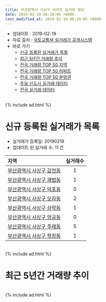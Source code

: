 ```yaml
---
title: 부산광역시 사상구 아파트 실거래 정보
date: 2019-02-19 06:19:05 +0900
last_modified_at: 2019-02-19 06:19:05 +0900
---
```


* 업데이트 : 2019-02-19
* 자료 출처 : [국토교통부 실거래가 공개시스템](http://rt.molit.go.kr)
* 바로 가기
    * [신규 등록된 실거래가 목록](#신규-등록된-실거래가-목록)
    * [최근 5년간 거래량 추이](#최근-5년간-거래량-추이)
    * [전국 거래량 TOP 50 지역](https://ayogom.github.io/apt-trade-info/최근-3개월-전국에서-가장-거래가-많이-발생한-지역)
    * [전국 거래량 TOP 50 아파트](https://ayogom.github.io/apt-trade-info/최근-3개월-전국에서-가장-거래가-많이-발생한-아파트)
    * [전국 거래량 TOP 50 분양권](https://ayogom.github.io/apt-trade-info/최근-3개월-전국에서-가장-거래가-많이-발생한-분양권)
    * [주요 신도시 실거래 데이터](https://ayogom.github.io/apt-trade-info/주요-신도시)
    * [전국 실거래 데이터](https://ayogom.github.io/apt-trade-info/전국)

<br>
{% include ad.html %}
<br>

# 신규 등록된 실거래가 목록
* 실거래가 등록일: 20190219
* 업데이트 된 실거래 수: 11 건


|지역|실거래수|
|:---|:---:|
|[부산광역시 사상구 감전동](https://ayogom.github.io/apt-trade-info/부산광역시-사상구-감전동)|1|
|[부산광역시 사상구 괘법동](https://ayogom.github.io/apt-trade-info/부산광역시-사상구-괘법동)|1|
|[부산광역시 사상구 덕포동](https://ayogom.github.io/apt-trade-info/부산광역시-사상구-덕포동)|0|
|[부산광역시 사상구 모라동](https://ayogom.github.io/apt-trade-info/부산광역시-사상구-모라동)|2|
|[부산광역시 사상구 삼락동](https://ayogom.github.io/apt-trade-info/부산광역시-사상구-삼락동)|1|
|[부산광역시 사상구 엄궁동](https://ayogom.github.io/apt-trade-info/부산광역시-사상구-엄궁동)|0|
|[부산광역시 사상구 주례동](https://ayogom.github.io/apt-trade-info/부산광역시-사상구-주례동)|5|
|[부산광역시 사상구 학장동](https://ayogom.github.io/apt-trade-info/부산광역시-사상구-학장동)|1|


<br>
{% include ad.html %}
<br>

# 최근 5년간 거래량 추이


<div style="width:100%;">
    <canvas id="deal_progress" height="200"></canvas>
</div>

<script>
new Chart(document.getElementById("deal_progress"), {
    type: 'line',
    data: {
        labels: ['201402','201403','201404','201405','201406','201407','201408','201409','201410','201411','201412','201501','201502','201503','201504','201505','201506','201507','201508','201509','201510','201511','201512','201601','201602','201603','201604','201605','201606','201607','201608','201609','201610','201611','201612','201701','201702','201703','201704','201705','201706','201707','201708','201709','201710','201711','201712','201801','201802','201803','201804','201805','201806','201807','201808','201809','201810','201811','201812','201901','201902'],
        datasets: [{
            label: '매매',
            pointRadius: 1,
            data: [334, 374, 310, 297, 277, 269, 288, 345, 369, 253, 253, 237, 217, 355, 368, 296, 305, 282, 261, 291, 329, 263, 218, 158, 186, 286, 315, 244, 308, 322, 302, 291, 412, 329, 245, 158, 263, 255, 230, 248, 271, 256, 194, 180, 181, 198, 149, 173, 175, 249, 171, 198, 145, 114, 129, 122, 191, 102, 71, 72, 18],
            borderColor: "rgba(255, 201, 14, 1)",
            backgroundColor: "rgba(255, 201, 14, 0.5)",
            fill: false,
            lineTension: 0
        },{
            label: '전월세',
            pointRadius: 1,
            data: [141, 126, 147, 147, 181, 139, 103, 107, 153, 127, 170, 124, 94, 155, 124, 135, 125, 127, 94, 102, 127, 84, 131, 118, 79, 110, 111, 103, 131, 92, 113, 116, 142, 136, 193, 101, 150, 116, 132, 138, 124, 131, 125, 120, 112, 122, 97, 119, 120, 150, 127, 111, 121, 113, 90, 119, 142, 105, 122, 82, 28],
            borderColor: "rgba(0, 141, 185, 1)",
            backgroundColor: "rgba(0, 141, 185, 0.5)",
            fill: false,
            lineTension: 0
        }
        ]
    },
    options: {
        responsive: true,
        title: {
            display: false
        },
        tooltips: {
            mode: 'index',
            intersect: false
        },
        hover: {
            mode: 'nearest',
            intersect: true
        },
        scales: {
            xAxes: [{
                display: true,
                scaleLabel: {
                    display: true,
                    labelString: '년/월'
                }
            }],
            yAxes: [{
                display: true,
                ticks: {
                    suggestedMin: 0,
                },
                scaleLabel: {
                    display: true,
                    labelString: '실거래 수'
                }
            }]
        }
    }
});

</script>


<br>
{% include ad.html %}
<br>


